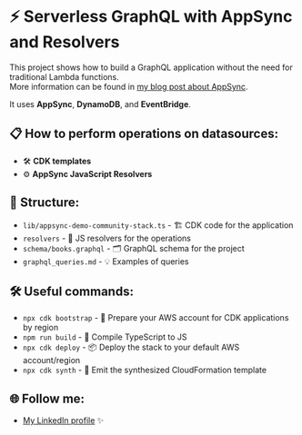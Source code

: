 # ⚡️ Serverless GraphQL with AppSync and Resolvers

This project shows how to build a GraphQL application without the need for traditional Lambda functions.  
More information can be found in [my blog post about AppSync](https://www.soroka.tech/blog/graphql-serverless-appsync).

It uses **AppSync**, **DynamoDB**, and **EventBridge**.

## 📋 How to perform operations on datasources:
- 🛠️ **CDK templates**
- ⚙️ **AppSync JavaScript Resolvers**

## 📁 Structure:
- `lib/appsync-demo-community-stack.ts` - 🏗️ CDK code for the application
- `resolvers` - 📜 JS resolvers for the operations
- `schema/books.graphql` - 🗂️ GraphQL schema for the project
- `graphql_queries.md` - 💡 Examples of queries

## 🛠️ Useful commands:
- `npx cdk bootstrap` - 🚀 Prepare your AWS account for CDK applications by region
- `npm run build` - 🔨 Compile TypeScript to JS
- `npx cdk deploy` - 📦 Deploy the stack to your default AWS account/region
- `npx cdk synth` - 📝 Emit the synthesized CloudFormation template

## 🌐 Follow me:
- [My LinkedIn profile](https://bit.ly/soroka-linkedin) ✨
